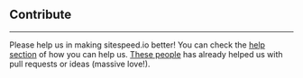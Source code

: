 ## Contribute
* * *
Please help us in making sitespeed.io better! You can check the [help section](https://github.com/sitespeedio/sitespeed.io/blob/master/HELP.md) of how you can help us. [These people](https://github.com/sitespeedio/sitespeed.io/blob/master/CONTRIBUTORS.md)  has already helped us with pull requests or ideas (massive love!).
